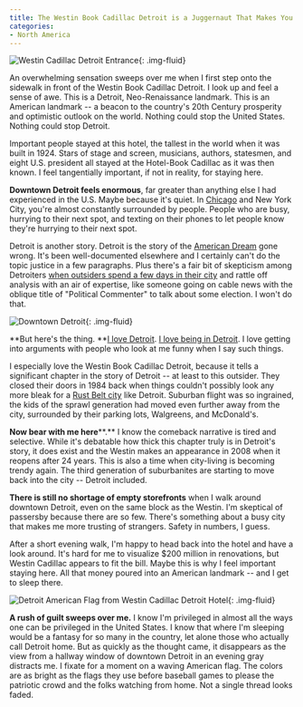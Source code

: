 ```yaml
---
title: The Westin Book Cadillac Detroit is a Juggernaut That Makes You Feel Important
categories:
- North America
---
```


![Westin Cadillac Detroit Entrance](https://withoutapath.com/wp-content/uploads/2017/11/Westin-Cadillac-Detroit-Entrance-1024x768.jpg){: .img-fluid}

An overwhelming sensation sweeps over me when I first step onto the sidewalk in front of the Westin Book Cadillac Detroit. I look up and feel a sense of awe. This is a Detroit, Neo-Renaissance landmark. This is an American landmark -- a beacon to the country's 20th Century prosperity and optimistic outlook on the world. Nothing could stop the United States. Nothing could stop Detroit.

Important people stayed at this hotel, the tallest in the world when it was built in 1924. Stars of stage and screen, musicians, authors, statesmen, and eight U.S. president all stayed at the Hotel-Book Cadillac as it was then known. I feel tangentially important, if not in reality, for staying here.

**Downtown Detroit feels enormous**, far greater than anything else I had experienced in the U.S. Maybe because it's quiet. In [Chicago](https://withoutapath.com/pilsen-chicago-mexican/) and New York City, you're almost constantly surrounded by people. People who are busy, hurrying to their next spot, and texting on their phones to let people know they're hurrying to their next spot.

Detroit is another story. Detroit is the story of the [American Dream](https://withoutapath.com/traveling-pittsburgh-american-dream/) gone wrong. It's been well-documented elsewhere and I certainly can't do the topic justice in a few paragraphs. Plus there's a fair bit of skepticism among Detroiters [when outsiders spend a few days in their city](http://beltmag.com/detroiters-talking-listen/) and rattle off analysis with an air of expertise, like someone going on cable news with the oblique title of "Political Commenter" to talk about some election. I won't do that.

![Downtown Detroit](https://withoutapath.com/wp-content/uploads/2017/11/Downtown-Detroit-1024x768.jpg){: .img-fluid}

**But here's the thing. **[I love Detroit](http://www.bbc.com/travel/story/20140821-cycling-detroit-makes-too-much-sense-to-ignore). [I love being in Detroit](https://www.craftbeer.com/craft-beer-muses/no-sympathy-needed-breweries-continue-to-play-role-in-detroits-story). I love getting into arguments with people who look at me funny when I say such things.

I especially love the Westin Book Cadillac Detroit, because it tells a significant chapter in the story of Detroit -- at least to this outsider. They closed their doors in 1984 back when things couldn't possibly look any more bleak for a [Rust Belt city](https://withoutapath.com/travel-guides/cleveland/) like Detroit. Suburban flight was so ingrained, the kids of the sprawl generation had moved even further away from the city, surrounded by their parking lots, Walgreens, and McDonald's.

**Now bear with me here****.** I know the comeback narrative is tired and selective. While it's debatable how thick this chapter truly is in Detroit's story, it does exist and the Westin makes an appearance in 2008 when it reopens after 24 years. This is also a time when city-living is becoming trendy again. The third generation of suburbanites are starting to move back into the city -- Detroit included.

**There is still no shortage of empty storefronts** when I walk around downtown Detroit, even on the same block as the Westin. I'm skeptical of passersby because there are so few. There's something about a busy city that makes me more trusting of strangers. Safety in numbers, I guess.

After a short evening walk, I'm happy to head back into the hotel and have a look around. It's hard for me to visualize $200 million in renovations, but Westin Cadillac appears to fit the bill. Maybe this is why I feel important staying here. All that money poured into an American landmark -- and I get to sleep there.

![Detroit American Flag from Westin Cadillac Detroit Hotel](https://withoutapath.com/wp-content/uploads/2017/11/Detroit-American-Flag-from-Westin-Cadillac-Detroit-Hotel-1024x768.jpg){: .img-fluid}

**A rush of guilt sweeps over me.** I know I'm privileged in almost all the ways one can be privileged in the United States. I know that where I'm sleeping would be a fantasy for so many in the country, let alone those who actually call Detroit home. But as quickly as the thought came, it disappears as the view from a hallway window of downtown Detroit in an evening gray distracts me. I fixate for a moment on a waving American flag. The colors are as bright as the flags they use before baseball games to please the patriotic crowd and the folks watching from home. Not a single thread looks faded.
